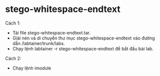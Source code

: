 # stego-whitespace-endtext
Cách 1:
- Tải file stego-whitespace-endtext.tar.
- Giải nén và di chuyển thư mục stego-whitespace-endtext vào đường dẫn /labtainer/trunk/labs.
- Chạy lệnh labtainer -r stego-whitespace-endtext để bắt đầu bài lab.

Cách 2:
- Chạy lệnh imodule 
